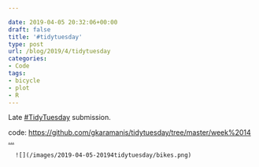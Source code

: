 ```yaml
---

date: 2019-04-05 20:32:06+00:00
draft: false
title: '#tidytuesday'
type: post
url: /blog/2019/4/tidytuesday
categories:
- Code
tags:
- bicycle
- plot
- R
---
```


Late [#TidyTuesday](https://twitter.com/hashtag/TidyTuesday?src=hash) submission.

code: [https://github.com/gkaramanis/tidytuesday/tree/master/week%2014 …](https://t.co/gpO78cO1CC)

  
  



  
      ![](/images/2019-04-05-20194tidytuesday/bikes.png)

